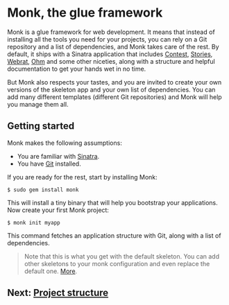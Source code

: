 Monk, the glue framework
========================

Monk is a glue framework for web development. It means that instead
of installing all the tools you need for your projects, you can
rely on a Git repository and a list of dependencies, and Monk takes
care of the rest. By default, it ships with a Sinatra application
that includes [Contest](http://github.com/citrusbyte/contest),
[Stories](http://github.com/citrusbyte/stories),
[Webrat](http://wiki.github.com/brynary/webrat),
[Ohm](http://github.com/soveran/ohm) and some other niceties, along with
a structure and helpful documentation to get your hands wet in no time.

But Monk also respects your tastes, and you are invited to create your
own versions of the skeleton app and your own list of dependencies. You
can add many different templates (different Git repositories) and Monk
will help you manage them all.

Getting started
---------------

Monk makes the following assumptions:

- You are familiar with [Sinatra](/help/sinatra).
- You have [Git](/help/git) installed.

If you are ready for the rest, start by installing Monk:

    $ sudo gem install monk

This will install a tiny binary that will help you bootstrap your
applications. Now create your first Monk project:

    $ monk init myapp

This command fetches an application structure with Git, along with a
list of dependencies.

> Note that this is what you get with the default skeleton. You can add
> other skeletons to your monk configuration and even replace the default
> one. [More](/help/skeletons).

Next: [Project structure](/skeletons/default)
---------------------------------------------
